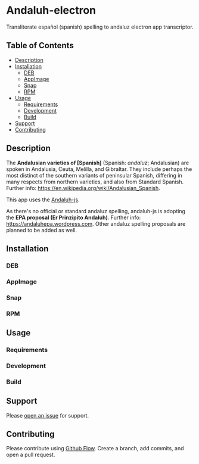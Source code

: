 # Andaluh-electron

Transliterate español (spanish) spelling to andaluz electron app transcriptor.


## Table of Contents

- [Description](#description)
- [Installation](#installation)
  - [DEB](#deb)
  - [AppImage](#appimage)
  - [Snap](#snap)
  - [RPM](#rpm)
- [Usage](#usage)
  - [Requirements](#requirements)
  - [Development](#development)
  - [Build](#build)
- [Support](#support)
- [Contributing](#contributing)

## Description

The **Andalusian varieties of [Spanish]** (Spanish: *andaluz*; Andalusian) are spoken in Andalusia, Ceuta, Melilla, and Gibraltar. They include perhaps the most distinct of the southern variants of peninsular Spanish, differing in many respects from northern varieties, and also from Standard Spanish. Further info: https://en.wikipedia.org/wiki/Andalusian_Spanish.

This app uses the [Andaluh-js](https://github.com/andalugeeks/andaluh-js).

As there's no official or standard andaluz spelling, andaluh-js is adopting the **EPA proposal (Er Prinzipito Andaluh)**. Further info: https://andaluhepa.wordpress.com. Other andaluz spelling proposals are planned to be added as well.

## Installation
### DEB
### AppImage
### Snap
### RPM

## Usage
### Requirements
### Development
### Build
## Support

Please [open an issue](https://github.com/andalugeeks/andaluh-electron/issues/new) for support.

## Contributing

Please contribute using [Github Flow](https://guides.github.com/introduction/flow/). Create a branch, add commits, and open a pull request.